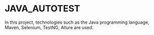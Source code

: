 # JAVA_AUTOTEST
In this project, technologies such as the Java programming language, Maven, Selenium, TestNG, Allure are used.
